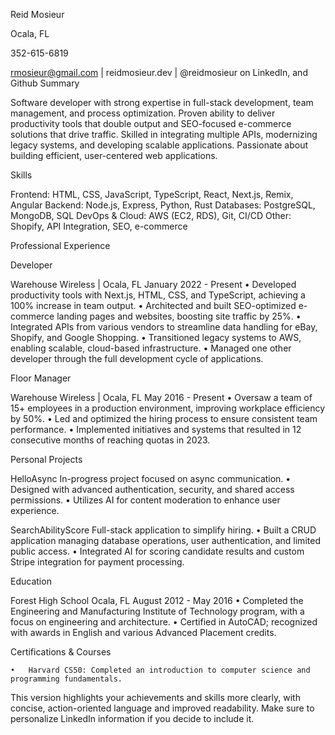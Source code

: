 Reid Mosieur

Ocala, FL

352-615-6819

rmosieur@gmail.com | reidmosieur.dev | @reidmosieur on LinkedIn, and Github
Summary

Software developer with strong expertise in full-stack development, team management, and process optimization. Proven ability to deliver productivity tools that double output and SEO-focused e-commerce solutions that drive traffic. Skilled in integrating multiple APIs, modernizing legacy systems, and developing scalable applications. Passionate about building efficient, user-centered web applications.

Skills

Frontend: HTML, CSS, JavaScript, TypeScript, React, Next.js, Remix, Angular
Backend: Node.js, Express, Python, Rust
Databases: PostgreSQL, MongoDB, SQL
DevOps & Cloud: AWS (EC2, RDS), Git, CI/CD
Other: Shopify, API Integration, SEO, e-commerce

Professional Experience

Developer

Warehouse Wireless | Ocala, FL
January 2022 - Present
	•	Developed productivity tools with Next.js, HTML, CSS, and TypeScript, achieving a 100% increase in team output.
	•	Architected and built SEO-optimized e-commerce landing pages and websites, boosting site traffic by 25%.
	•	Integrated APIs from various vendors to streamline data handling for eBay, Shopify, and Google Shopping.
	•	Transitioned legacy systems to AWS, enabling scalable, cloud-based infrastructure.
	•	Managed one other developer through the full development cycle of applications.

Floor Manager

Warehouse Wireless | Ocala, FL
May 2016 - Present
	•	Oversaw a team of 15+ employees in a production environment, improving workplace efficiency by 50%.
	•	Led and optimized the hiring process to ensure consistent team performance.
	•	Implemented initiatives and systems that resulted in 12 consecutive months of reaching quotas in 2023.

Personal Projects

HelloAsync
In-progress project focused on async communication.
	•	Designed with advanced authentication, security, and shared access permissions.
	•	Utilizes AI for content moderation to enhance user experience.

SearchAbilityScore
Full-stack application to simplify hiring.
	•	Built a CRUD application managing database operations, user authentication, and limited public access.
	•	Integrated AI for scoring candidate results and custom Stripe integration for payment processing.

Education

Forest High School
Ocala, FL
August 2012 - May 2016
	•	Completed the Engineering and Manufacturing Institute of Technology program, with a focus on engineering and architecture.
	•	Certified in AutoCAD; recognized with awards in English and various Advanced Placement credits.

Certifications & Courses

	•	Harvard CS50: Completed an introduction to computer science and programming fundamentals.

This version highlights your achievements and skills more clearly, with concise, action-oriented language and improved readability. Make sure to personalize LinkedIn information if you decide to include it.
